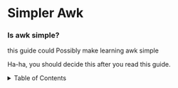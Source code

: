 # Simpler Awk
### Is awk simple? 
this guide could Possibly  make learning awk simple

Ha-ha, you should decide this after you read this guide. 

[//]: # ()

<!-- TABLE OF CONTENTS -->
<details>
  <summary>Table of Contents</summary>
  <ol>
    <li>
<a href="recommended.md">Recommended Books</a>
      <ul>
      </ul>
    </li>
    <li>
<a href="notables.md">Similar Github Guides</a>
      <ul>
<a href="prerequisites.md">Prerequisites</a>
      </ul>
    </li>
     <li><a href="intro.md">Introduction</a></li>
     <li><a href="glossary.md">Glossary</a></li>
     <li><a href="invoking.md">Invoking Awk</a></li>
     <li><a href="patterns.md">Patterns</a></li>
     <li><a href="commands.md">Commands</a></li>
     <li><a href="programming.md">Programming </a></li>
     <li><a href="usage.md">Programming Usage</a></li>
     <li><a href="options.md">Options</a></li>
     <li><a href="strings.md">Strings</a></li>
     <li><a href="system-cmd.md">System Commands</a></li>
     <li><a href="write.md">Write to File</a></li>
     <li><a href="stdin.md">Stdin</a></li>
     <li><a href="get-line.md">Getline Example</a></li>
     <li><a href="positional.md">Positional Variable</a></li>
     <li><a href="hunk.md">The HUNK</a></li> 
     <li><a href="print.md">Print</a></li>
     <li><a href="about.md">About</a></li>
  </ol>
</details>
